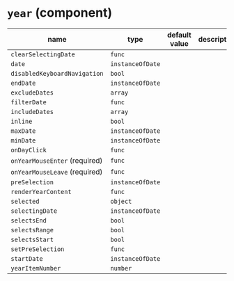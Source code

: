 # `year` (component)

| name                          | type             | default value | description |
| ----------------------------- | ---------------- | ------------- | ----------- |
| `clearSelectingDate`          | `func`           |               |             |
| `date`                        | `instanceOfDate` |               |             |
| `disabledKeyboardNavigation`  | `bool`           |               |             |
| `endDate`                     | `instanceOfDate` |               |             |
| `excludeDates`                | `array`          |               |             |
| `filterDate`                  | `func`           |               |             |
| `includeDates`                | `array`          |               |             |
| `inline`                      | `bool`           |               |             |
| `maxDate`                     | `instanceOfDate` |               |             |
| `minDate`                     | `instanceOfDate` |               |             |
| `onDayClick`                  | `func`           |               |             |
| `onYearMouseEnter` (required) | `func`           |               |             |
| `onYearMouseLeave` (required) | `func`           |               |             |
| `preSelection`                | `instanceOfDate` |               |             |
| `renderYearContent`           | `func`           |               |             |
| `selected`                    | `object`         |               |             |
| `selectingDate`               | `instanceOfDate` |               |             |
| `selectsEnd`                  | `bool`           |               |             |
| `selectsRange`                | `bool`           |               |             |
| `selectsStart`                | `bool`           |               |             |
| `setPreSelection`             | `func`           |               |             |
| `startDate`                   | `instanceOfDate` |               |             |
| `yearItemNumber`              | `number`         |               |             |
